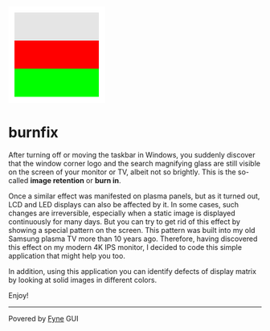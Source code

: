 ![appIcon](assets/burnfix.svg)

# burnfix

After turning off or moving the taskbar in Windows, you suddenly discover that the window corner logo and the search magnifying glass are still visible on the screen of your monitor or TV, albeit not so brightly. This is the so-called **image retention** or **burn in**. 

Once a similar effect was manifested on plasma panels, but as it turned out, LCD and LED displays can also be affected by it. In some cases, such changes are irreversible, especially when a static image is displayed continuously for many days. But you can try to get rid of this effect by showing a special pattern on the screen. This pattern was built into my old Samsung plasma TV more than 10 years ago. Therefore, having discovered this effect on my modern 4K IPS monitor, I decided to code this simple application that might help you too.  

In addition, using this application you can identify defects of display matrix by looking at solid images in different colors.  

Enjoy!  
 
---
Povered by [Fyne](https://fyne.io) GUI
